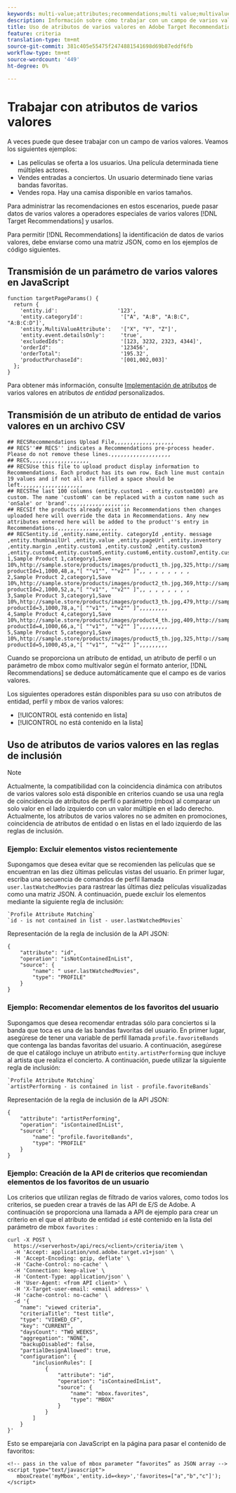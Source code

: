 ```yaml
---
keywords: multi-value;attributes;recommendations;multi value;multivalue;multi-value
description: Información sobre cómo trabajar con un campo de varios valores en Adobe Target Recommendations mediante operadores especiales de varios valores.
title: Uso de atributos de varios valores en Adobe Target Recommendations
feature: criteria
translation-type: tm+mt
source-git-commit: 381c405e55475f2474881541698d69b87eddf6fb
workflow-type: tm+mt
source-wordcount: '449'
ht-degree: 0%

---
```



# Trabajar con atributos de varios valores

A veces puede que desee trabajar con un campo de varios valores. Veamos los siguientes ejemplos:

* Las películas se oferta a los usuarios. Una película determinada tiene múltiples actores.
* Vendes entradas a conciertos. Un usuario determinado tiene varias bandas favoritas.
* Vendes ropa. Hay una camisa disponible en varios tamaños.

Para administrar las recomendaciones en estos escenarios, puede pasar datos de varios valores a operadores especiales de varios valores [!DNL Target Recommendations] y usarlos.

Para permitir [!DNL Recommendations] la identificación de datos de varios valores, debe enviarse como una matriz JSON, como en los ejemplos de código siguientes.

## Transmisión de un parámetro de varios valores en JavaScript

```
function targetPageParams() { 
  return { 
    'entity.id':                   '123', 
    'entity.categoryId':            '["A", "A:B", "A:B:C", "A:B:C:D"]',        
    'entity.MultiValueAttribute':   '["X", "Y", "Z"]', 
    'entity.event.detailsOnly':     'true', 
    'excludedIds":                  '[123, 3232, 2323, 4344]', 
    'orderId":                      '123456', 
    'orderTotal":                   '195.32', 
    'productPurchaseId":            '[001,002,003]' 
  }; 
}
```

Para obtener más información, consulte [Implementación de atributos](/help/c-recommendations/c-products/custom-entity-attributes.md#section_80FEFE49E8AF415D99B739AA3CBA2A14) de varios valores en atributos *de entidad* personalizados.

## Transmisión de un atributo de entidad de varios valores en un archivo CSV

```
## RECSRecommendations Upload File,,,,,,,,,,,,,,,,,,,
## RECS''## RECS'' indicates a Recommendations pre-process header. Please do not remove these lines.,,,,,,,,,,,,,,,,,,,
## RECS,,,,,,,,,,,,,,,,,,,
## RECSUse this file to upload product display information to Recommendations. Each product has its own row. Each line must contain 19 values and if not all are filled a space should be left.,,,,,,,,,,,,,,,,,,,
## RECSThe last 100 columns (entity.custom1 - entity.custom100) are custom. The name 'customN' can be replaced with a custom name such as 'onSale' or 'brand'.,,,,,,,,,,,,,,,,,,,
## RECSIf the products already exist in Recommendations then changes uploaded here will override the data in Recommendations. Any new attributes entered here will be added to the product''s entry in Recommendations.,,,,,,,,,,,,,,,,,,,
## RECSentity.id ,entity.name,entity. categoryId ,entity. message ,entity.thumbnailUrl ,entity.value ,entity.pageUrl ,entity.inventory ,entity.margin ,entity.custom1 ,entity.custom2 ,entity.custom3 ,entity.custom4,entity.custom5,entity.custom6,entity.custom7,entity.custom8,entity.custom9,entity.custom10,
1,Sample Product 1,category1,Save 10%,http://sample.store/products/images/product1_th.jpg,325,http://sample.store/products/product_detail.jsp?productId=1,1000,48,a,"[ ""v1"", ""v2"" ]",, , , , , , , ,
2,Sample Product 2,category1,Save 10%,http://sample.store/products/images/product2_th.jpg,369,http://sample.store/products/product_detail.jsp?productId=2,1000,52,a,"[ ""v1"", ""v2"" ]",, , , , , , , ,
3,Sample Product 3,category1,Save 10%,http://sample.store/products/images/product3_th.jpg,479,http://sample.store/products/product_detail.jsp?productId=3,1000,78,a,"[ ""v1"", ""v2"" ]",,,,,,,,,
4,Sample Product 4,category1,Save 10%,http://sample.store/products/images/product4_th.jpg,409,http://sample.store/products/product_detail.jsp?productId=4,1000,66,a,"[ ""v1"", ""v2"" ]",,,,,,,,,
5,Sample Product 5,category1,Save 10%,http://sample.store/products/images/product5_th.jpg,325,http://sample.store/products/product_detail.jsp?productId=5,1000,45,a,"[ ""v1"", ""v2"" ]",,,,,,,,, 
```

Cuando se proporciona un atributo de entidad, un atributo de perfil o un parámetro de mbox como multivalor según el formato anterior, [!DNL Recommendations] se deduce automáticamente que el campo es de varios valores.

Los siguientes operadores están disponibles para su uso con atributos de entidad, perfil y mbox de varios valores:

* [!UICONTROL está contenido en lista]
* [!UICONTROL no está contenido en la lista]

## Uso de atributos de varios valores en las reglas de inclusión

>[!NOTE]
>
>Actualmente, la compatibilidad con la coincidencia dinámica con atributos de varios valores solo está disponible en criterios cuando se usa una regla de coincidencia de atributos de perfil o parámetro (mbox) al comparar un solo valor en el lado izquierdo con un valor múltiple en el lado derecho. Actualmente, los atributos de varios valores no se admiten en promociones, coincidencia de atributos de entidad o en listas en el lado izquierdo de las reglas de inclusión.

### Ejemplo: Excluir elementos vistos recientemente

Supongamos que desea evitar que se recomienden las películas que se encuentran en las diez últimas películas vistas del usuario. En primer lugar, escriba una secuencia de comandos de perfil llamada `user.lastWatchedMovies` para rastrear las últimas diez películas visualizadas como una matriz JSON. A continuación, puede excluir los elementos mediante la siguiente regla de inclusión:

```
`Profile Attribute Matching`
`id - is not contained in list - user.lastWatchedMovies`
```

Representación de la regla de inclusión de la API JSON:

```
{
    "attribute": "id",
    "operation": "isNotContainedInList",
    "source": {
        "name": " user.lastWatchedMovies",
        "type": "PROFILE"
    }
} 
```

### Ejemplo: Recomendar elementos de los favoritos del usuario

Supongamos que desea recomendar entradas sólo para conciertos si la banda que toca es una de las bandas favoritas del usuario. En primer lugar, asegúrese de tener una variable de perfil llamada `profile.favoriteBands` que contenga las bandas favoritas del usuario. A continuación, asegúrese de que el catálogo incluye un atributo `entity.artistPerforming` que incluye al artista que realiza el concierto. A continuación, puede utilizar la siguiente regla de inclusión:

```
`Profile Attribute Matching`
`artistPerforming - is contained in list - profile.favoriteBands`
```

Representación de la regla de inclusión de la API JSON:

```
{
    "attribute": "artistPerforming",
    "operation": "isContainedInList",
    "source": {
        "name": "profile.favoriteBands",
        "type": "PROFILE"
    }
}
```

### Ejemplo: Creación de la API de criterios que recomiendan elementos de los favoritos de un usuario

Los criterios que utilizan reglas de filtrado de varios valores, como todos los criterios, se pueden crear a través de las API de E/S de Adobe. A continuación se proporciona una llamada a API de ejemplo para crear un criterio en el que el atributo de entidad `id` esté contenido en la lista del parámetro de mbox `favorites` :

```
curl -X POST \
  https://<serverhost>/api/recs/<client>/criteria/item \
  -H 'Accept: application/vnd.adobe.target.v1+json' \
  -H 'Accept-Encoding: gzip, deflate' \
  -H 'Cache-Control: no-cache' \
  -H 'Connection: keep-alive' \
  -H 'Content-Type: application/json' \
  -H 'User-Agent: <from API client>' \
  -H 'X-Target-user-email: <email address>' \
  -H 'cache-control: no-cache' \
  -d '{
    "name": "viewed criteria",
    "criteriaTitle": "test title",
    "type": "VIEWED_CF",
    "key": "CURRENT",
    "daysCount": "TWO_WEEKS",
    "aggregation": "NONE",
    "backupDisabled": false,
    "partialDesignAllowed": true,
    "configuration": {
        "inclusionRules": [
            {
                "attribute": "id",
                "operation": "isContainedInList",
                "source": {
                    "name": "mbox.favorites",
                    "type": "MBOX"
                }
            }
        ]
    }
}'
```

Esto se emparejaría con JavaScript en la página para pasar el contenido de favoritos:

```
<!-- pass in the value of mbox parameter “favorites” as JSON array -->
<script type="text/javascript">
   mboxCreate('myMbox','entity.id=<key>','favorites=["a","b","c"]');
</script>
```
